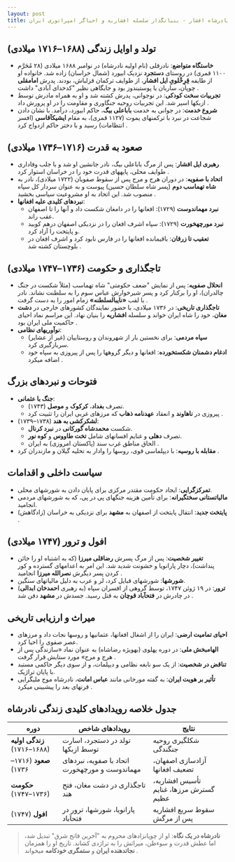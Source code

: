 ```yaml
---
layout: post
title: زندگینامه نادرشاه افشار - بنیانگذار سلسله افشاریه و احیاگر امپراتوری ایران
---
```


## تولد و اوایل زندگی (۱۶۸۸–۱۷۱۶ میلادی)
- **خاستگاه متواضع**: نادرقلی (نام اولیه نادرشاه) در نوامبر ۱۶۸۸ میلادی (۲۸ مُحَرَّم ۱۱۰۰ قمری) در روستای **دستجرد** نزدیک ابیورد (شمال خراسان) زاده شد. خانواده او از طایفه **قِرِخْلویِ ایل افشار**، از طوایف ترکمان قزلباش، بودند. پدرش **امامقلی** چوپان، ساربان یا پوستیندوز بود و جایگاهی نظیر "کدخدای آبادی" داشت .
- **تجربیات سخت کودکی**: در نوجوانی، پدرش کشته شد و او به همراه مادرش توسط ازبکها اسیر شد. این تجربیات روحیه جنگاوری و مقاومت را در او پرورش داد .
- **شروع خدمت**: در جوانی به خدمت **باباعلی بیگ**، حاکم ابیورد، درآمد. با نشان دادن شجاعت در نبرد با ترکمنهای یموت (۱۱۲۷ قمری)، به مقام **ایشیکآقاسی** (افسر انتظامات) رسید و با دختر حاکم ازدواج کرد .

## صعود به قدرت (۱۷۱۶–۱۷۳۶ میلادی)
- **رهبری ایل افشار**: پس از مرگ باباعلی بیگ، نادر جانشین او شد و با جلب وفاداری طوایف محلی، پایههای قدرت خود را در خراسان استوار کرد .
- **اتحاد با صفویه**: در دوران هرج و مرج پس از سقوط صفویان (۱۷۲۲ میلادی)، نادر به **شاه تهماسب دوم** (پسر شاه سلطان حسین) پیوست و به عنوان سردار کل سپاه منصوب شد. این اتحاد به او مشروعیت سیاسی بخشید .
- **نبردهای کلیدی علیه افغانها**:
  - **نبرد مهماندوست** (۱۷۲۹): افغانها را در دامغان شکست داد و آنها را تا اصفهان عقب راند.
  - **نبرد مورچهخورت** (۱۷۲۹): سپاه اشرف افغان را در نزدیکی اصفهان درهم کوبید و پایتخت را آزاد کرد.
  - **تعقیب تا زرقان**: باقیمانده افغانها را در فارس نابود کرد و اشرف افغان در بلوچستان کشته شد .

## تاجگذاری و حکومت (۱۷۳۶–۱۷۴۷ میلادی)
- **انحلال صفویه**: پس از نمایش "ضعف حکومتی" شاه تهماسب (مثلاً شکست در جنگ چالدران)، او را برکنار کرد و پسر شیرخوارش عباس سوم را به سلطنت نشاند. نادر با لقب **«نایبالسلطنه»** زمام امور را به دست گرفت .
- **تاجگذاری تاریخی**: در ۱۷۳۶ میلادی، با حضور نمایندگان کشورهای خارجی در **دشت مغان**، خود را شاه ایران خواند و سلسله **افشاریه** را بنیان نهاد. این مراسم نماد احیای حاکمیت ملی ایران بود .
- **نوآوریهای نظامی**:
  - **سپاه مردمی**: برای نخستین بار از شهروندان و روستاییان (غیر از عشایر) سربازگیری کرد.
  - **ادغام دشمنان شکستخورده**: افغانها و دیگر گروهها را پس از پیروزی به سپاه خود اضافه میکرد .

## فتوحات و نبردهای بزرگ
- **جنگ با عثمانی**:
  - تصرف **بغداد**، **کرکوک** و **موصل** (۱۷۴۳).
  - پیروزی در **ناهاوند** و انعقاد **عهدنامه ذهاب** که مرزهای غربی ایران را تثبیت کرد .
- **لشکرکشی به هند** (۱۷۳۸–۱۷۳۹):
  - شکست **محمدشاه گورکانی** در **نبرد کرنال**.
  - تصرف **دهلی** و غنایم افسانهای شامل **تخت طاووس** و **کوه نور**.
  - الحاق مناطق غرب سند (پاکستان امروزی) به ایران .
- **مقابله با روسیه**: با دیپلماسی قوی، روسها را وادار به تخلیه گیلان و مازندران کرد .

## سیاست داخلی و اقدامات
- **تمرکزگرایی**: ایجاد حکومت مقتدر مرکزی برای پایان دادن به شورشهای محلی.
- **مالیاتستانی سختگیرانه**: برای تأمین هزینه جنگهای پی در پی، که به شورشهای مردمی انجامید.
- **پایتخت جدید**: انتقال پایتخت از اصفهان به **مشهد** برای نزدیکی به خراسان (زادگاهش) .

## افول و ترور (۱۷۴۷ میلادی)
- **تغییر شخصیت**: پس از مرگ پسرش **رضاقلی میرزا** (که به اشتباه او را خائن پنداشت)، دچار پارانویا و خشونت شدید شد. این امر به اعدامهای گسترده و کور کردن پسر دیگرش **نصرالله میرزا** انجامید .
- **شورشها**: شورشهای قبایل کرد، لر و عرب به دلیل مالیاتهای سنگین.
- **ترور**: در ۱۹ ژوئن ۱۷۴۷، توسط گروهی از افسران سپاه (به رهبری **احمدخان ابدالی**) در چادرش در **فتحآباد قوچان** به قتل رسید. جسدش در **مشهد** دفن شد .

## میراث و ارزیابی تاریخی
- **احیای تمامیت ارضی**: ایران را از اشغال افغانها، عثمانیها و روسها نجات داد و مرزهای عصر صفوی را احیا کرد.
- **الهامبخش ملی**: در دوره پهلوی (بهویژه رضاشاه) به عنوان نماد «سازندگی پس از هرج و مرج» مورد ستایش قرار گرفت .
- **تناقض در شخصیت**: از یک سو نابغه نظامی و دیپلمات، و از سوی دیگر حاکمی مستبد با پایان تراژیک.
- **تأثیر بر هویت ایران**: به گفته مورخانی مانند **عباس امانت**، نادرشاه موج ملیگرایی قرنهای بعد را پیشبینی میکرد .

## جدول خلاصه رویدادهای کلیدی زندگی نادرشاه

| **دوره**       | **رویدادهای شاخص**                     | **نتایج**                                  |
|-----------------|----------------------------------------|-------------------------------------------|
| **زندگی اولیه** (۱۶۸۸–۱۷۱۶) | تولد در دستجرد، اسارت توسط ازبکها      | شکلگیری روحیه جنگندگی                    |
| **صعود** (۱۷۱۶–۱۷۳۶) | اتحاد با صفویه، نبردهای مهماندوست و مورچهخورت | آزادسازی اصفهان، تضعیف افغانها           |
| **حکومت** (۱۷۳۶–۱۷۴۷) | تاجگذاری در دشت مغان، فتح هند           | تأسیس افشاریه، گسترش مرزها، غنایم عظیم   |
| **افول** (۱۷۴۷)   | پارانویا، شورشها، ترور در فتحآباد       | سقوط سریع افشاریه پس از مرگش             |

> **نادرشاه در یک نگاه**: او از چوپانزادهای محروم به "آخرین فاتح شرق" تبدیل شد، اما عطش قدرت و سوءظن، میراثش را به تراژدی کشاند. تاریخ او را همزمان **نجاتدهنده ایران** و **ستمگری خودکامه** میخواند .
